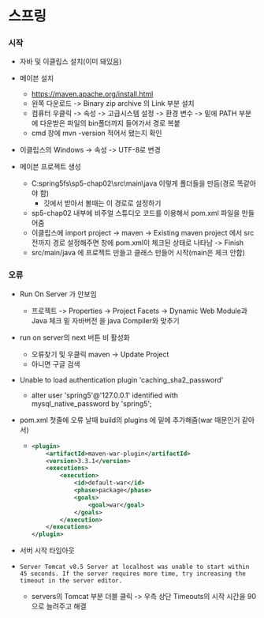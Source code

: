 # 스프링

### 시작

* 자바 및 이클립스 설치(이미 돼있음)
* 메이븐 설치
  * https://maven.apache.org/install.html
  * 왼쪽 다운로드 -> Binary zip archive 의 Link 부분 설치
  * 컴퓨터 우클릭 -> 속성 -> 고급시스템 설정 -> 환경 변수 -> 밑에 PATH 부분에 다운받은 파일의 bin폴더까지 들어가서 경로 복붙
  * cmd 창에 mvn -version 적어서 됐는지 확인

* 이클립스의 Windows -> 속성 -> UTF-8로 변경

* 메이븐 프로젝트 생성
  * C:spring5fs\sp5-chap02\src\main\java 이렇게 폴더들을 만듬(경로 똑같아야 함)
    * 깃에서 받아서 볼때는 이 경로로 설정하기
  * sp5-chap02 내부에 비주얼 스튜디오 코드를 이용해서 pom.xml 파일을 만들어줌
  * 이클립스에 import project -> maven -> Existing maven project 에서 src 전까지 경로 설정해주면 창에 pom.xml이 체크된 상태로 나타남 -> Finish
  * src/main/java 에 프로젝트 만들고 클래스 만들어 시작(main은 체크 안함)

### 오류

* Run On Server 가 안보임
  * 프로젝트 -> Properties -> Project Facets -> Dynamic Web Module과 Java 체크 밑 자바버전 을 java Compiler와 맞추기
* run on server의 next 버튼 비 활성화
  * 오류찾기 및 우클릭 maven -> Update Project
  * 아니면 구글 검색

* Unable to load authentication plugin 'caching_sha2_password'
  * alter user 'spring5'@'127.0.0.1' identified with mysql_native_password by 'spring5';

* pom.xml 첫줄에 오류 날때 build의 plugins 에 밑에 추가해줌(war 때문인거 같아서)

  * ```xml
    <plugin>
        <artifactId>maven-war-plugin</artifactId>
        <version>3.3.1</version>
        <executions>
            <execution>
                <id>default-war</id>
                <phase>package</phase>
                <goals>
                    <goal>war</goal>
                </goals>
            </execution>
        </executions>
    </plugin>
    ```

* 서버 시작 타임아웃

* ```
  Server Tomcat v8.5 Server at localhost was unable to start within 45 seconds. If the server requires more time, try increasing the timeout in the server editor.
  ```

  * servers의 Tomcat 부분 더블 클릭 -> 우측 상단 Timeouts의 시작 시간을 90으로 늘려주고 해결
